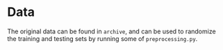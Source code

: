 # Data

The original data can be found in `archive`, and can be used to randomize the training and testing sets by running some of `preprocessing.py`.
